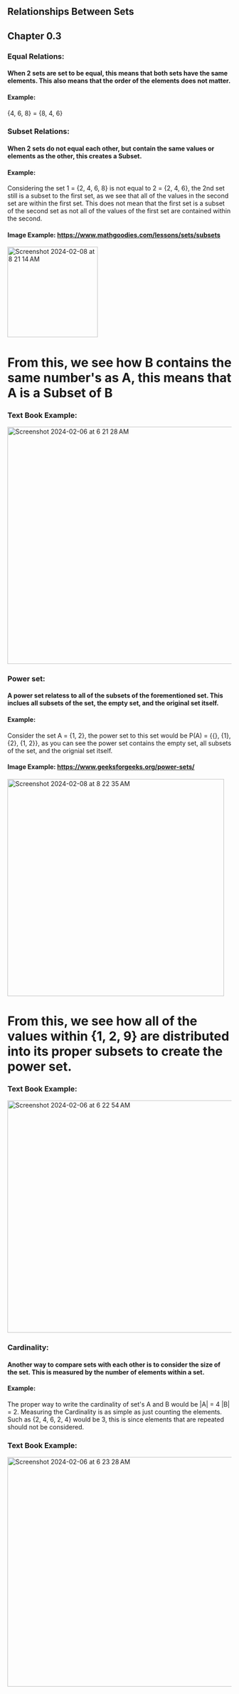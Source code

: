 ## Relationships Between Sets
## Chapter 0.3

### Equal Relations:
#### When 2 sets are set to be equal, this means that both sets have the same elements. This also means that the order of the elements does not matter.
#### Example:
{4, 6, 8} = {8, 4, 6}

### Subset Relations:
#### When 2 sets do not equal each other, but contain the same values or elements as the other, this creates a Subset.
#### Example:
Considering the set 1 = {2, 4, 6, 8} is not equal to 2 = {2, 4, 6}, the 2nd set still is a subset to the first set, as we see that all of the values in the second set are within the first set. This does not mean that the first set is a subset of the second set as not all of the values of the first set are contained within the second.

#### Image Example: https://www.mathgoodies.com/lessons/sets/subsets
<img width="203" alt="Screenshot 2024-02-08 at 8 21 14 AM" src="https://github.com/dane16/csc208/assets/143615445/3873a07d-0ca3-4b82-b973-4e692571653a">

# From this, we see how B contains the same number's as A, this means that A is a Subset of B

### Text Book Example:
<img width="532" alt="Screenshot 2024-02-06 at 6 21 28 AM" src="https://github.com/dane16/csc208/assets/143615445/82fed978-d6b7-43ba-9318-1b8f1140d9db">


### Power set:
#### A power set relatess to all of the subsets of the forementioned set. This inclues all subsets of the set, the empty set, and the original set itself.
#### Example:
 Consider the set A = {1, 2}, the power set to this set would be P(A) = {{}, {1}, {2}, {1, 2}}, as you can see the power set contains the empty set, all subsets of the set, and the orignial set itself. 

#### Image Example: https://www.geeksforgeeks.org/power-sets/
<img width="487" alt="Screenshot 2024-02-08 at 8 22 35 AM" src="https://github.com/dane16/csc208/assets/143615445/02630897-9bf4-4499-9d1b-96d53bd84987">

# From this, we see how all of the values within {1, 2, 9} are distributed into its proper subsets to create the power set.

### Text Book Example:
<img width="521" alt="Screenshot 2024-02-06 at 6 22 54 AM" src="https://github.com/dane16/csc208/assets/143615445/36c653e8-6dc3-4627-b799-2362e1edbf60">

### Cardinality:
#### Another way to compare sets with each other is to consider the size of the set. This is measured by the number of elements within a set.
#### Example:
The proper way to write the cardinality of set's A and B would be |A| = 4 |B| = 2. Measuring the Cardinality is as simple as just counting the elements. Such as {2, 4, 6, 2, 4} would be 3, this is since elements that are repeated should not be considered. 

### Text Book Example:
<img width="515" alt="Screenshot 2024-02-06 at 6 23 28 AM" src="https://github.com/dane16/csc208/assets/143615445/b02c34bd-0433-47e1-b6f3-1af7c8091757">
